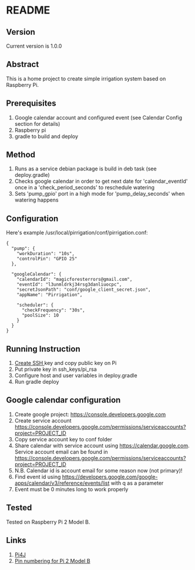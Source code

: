 # README #
## Version ##
Current version is 1.0.0

## Abstract ##
This is a home project to create simple irrigation system based on Raspberry Pi.

## Prerequisites ##
1. Google calendar account and configured event (see Calendar Config section for details)
2. Raspberry pi
3. gradle to build and deploy

## Method ##
1. Runs as a service debian package is build in deb task (see deploy.gradle)
2. Checks google calendar in order to get next date for 'calendar_eventId' once in a 'check_period_seconds' to reschedule watering
3. Sets 'pump_gpio' port in a high mode for 'pump_delay_seconds' when watering happens

## Configuration ##
Here's example /usr/local/pirrigation/conf/pirrigation.conf:

```
{
  "pump": {
    "workDuration": "10s",
    "controlPin": "GPIO 25"
  },

  "googleCalendar": {
    "calendarId": "magicforesterrors@gmail.com",
    "eventId": "l3unmldrkj34rsg3danliuocpc",
    "secretJsonPath": "conf/google_client_secret.json",
    "appName": "Pirrigation",

    "scheduler": {
      "checkFrequency": "30s",
      "poolSize": 10
    }
  }
}
```

## Running Instruction ##
1. [ Create SSH ](http://www.linuxproblem.org/art_9.html) key and copy public key on Pi
2. Put private key in ssh_keys/pi_rsa
3. Configure host and user variables in deploy.gradle
3. Run gradle deploy

## Google calendar configuration ##
1. Create google project: https://console.developers.google.com
2. Create service account https://console.developers.google.com/permissions/serviceaccounts?project=PROJECT_ID
3. Copy service account key to conf folder
4. Share calendar with service account using https://calendar.google.com. Service account email can be found in https://console.developers.google.com/permissions/serviceaccounts?project=PROJECT_ID
5. N.B. Calendar id is account email for some reason now (not primary)!
6. Find event id using https://developers.google.com/google-apps/calendar/v3/reference/events/list with q as a parameter
7. Event must be 0 minutes long to work properly

## Tested ##
Tested on Raspberry Pi 2 Model B.

## Links ##
1. [ Pi4J ](http://pi4j.com/)
2. [ Pin numbering for Pi 2 Model B ](http://pi4j.com/pins/model-2b-rev1.html)